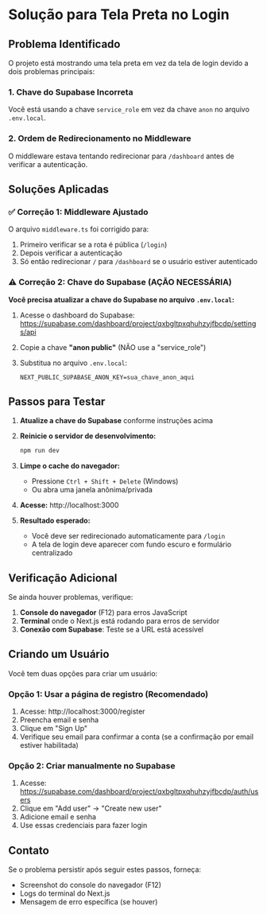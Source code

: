 # Solução para Tela Preta no Login

## Problema Identificado

O projeto está mostrando uma tela preta em vez da tela de login devido a dois problemas principais:

### 1. Chave do Supabase Incorreta
Você está usando a chave `service_role` em vez da chave `anon` no arquivo `.env.local`.

### 2. Ordem de Redirecionamento no Middleware
O middleware estava tentando redirecionar para `/dashboard` antes de verificar a autenticação.

## Soluções Aplicadas

### ✅ Correção 1: Middleware Ajustado
O arquivo `middleware.ts` foi corrigido para:
1. Primeiro verificar se a rota é pública (`/login`)
2. Depois verificar a autenticação
3. Só então redirecionar `/` para `/dashboard` se o usuário estiver autenticado

### ⚠️ Correção 2: Chave do Supabase (AÇÃO NECESSÁRIA)

**Você precisa atualizar a chave do Supabase no arquivo `.env.local`:**

1. Acesse o dashboard do Supabase: https://supabase.com/dashboard/project/qxbgltpxqhuhzyjfbcdp/settings/api

2. Copie a chave **"anon public"** (NÃO use a "service_role")

3. Substitua no arquivo `.env.local`:
   ```env
   NEXT_PUBLIC_SUPABASE_ANON_KEY=sua_chave_anon_aqui
   ```

## Passos para Testar

1. **Atualize a chave do Supabase** conforme instruções acima

2. **Reinicie o servidor de desenvolvimento:**
   ```bash
   npm run dev
   ```

3. **Limpe o cache do navegador:**
   - Pressione `Ctrl + Shift + Delete` (Windows)
   - Ou abra uma janela anônima/privada

4. **Acesse:** http://localhost:3000

5. **Resultado esperado:**
   - Você deve ser redirecionado automaticamente para `/login`
   - A tela de login deve aparecer com fundo escuro e formulário centralizado

## Verificação Adicional

Se ainda houver problemas, verifique:

1. **Console do navegador** (F12) para erros JavaScript
2. **Terminal** onde o Next.js está rodando para erros de servidor
3. **Conexão com Supabase**: Teste se a URL está acessível

## Criando um Usuário

Você tem duas opções para criar um usuário:

### Opção 1: Usar a página de registro (Recomendado)
1. Acesse: http://localhost:3000/register
2. Preencha email e senha
3. Clique em "Sign Up"
4. Verifique seu email para confirmar a conta (se a confirmação por email estiver habilitada)

### Opção 2: Criar manualmente no Supabase
1. Acesse: https://supabase.com/dashboard/project/qxbgltpxqhuhzyjfbcdp/auth/users
2. Clique em "Add user" → "Create new user"
3. Adicione email e senha
4. Use essas credenciais para fazer login

## Contato

Se o problema persistir após seguir estes passos, forneça:
- Screenshot do console do navegador (F12)
- Logs do terminal do Next.js
- Mensagem de erro específica (se houver)
